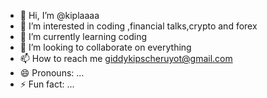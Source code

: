 - 👋 Hi, I’m @kiplaaaa
- 👀 I’m interested in coding ,financial talks,crypto and forex 
- 🌱 I’m currently learning coding
- 💞️ I’m looking to collaborate on everything
- 📫 How to reach me giddykipscheruyot@gmail.com
- 😄 Pronouns: ...
- ⚡ Fun fact: ...

<!---
kiplaaaa/kiplaaaa is a ✨ special ✨ repository because its `README.md` (this file) appears on your GitHub profile.
You can click the Preview link to take a look at your changes.
--->
